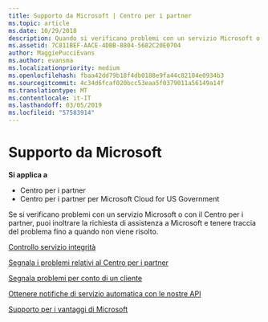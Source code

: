 ```yaml
---
title: Supporto da Microsoft | Centro per i partner
ms.topic: article
ms.date: 10/29/2018
description: Quando si verificano problemi con un servizio Microsoft o con il Centro per i partner, puoi inoltrare la richiesta di assistenza a Microsoft e tenere traccia del problema fino a quando non viene risolto.
ms.assetid: 7C811BEF-AACE-4DBB-8804-5682C20E0704
author: MaggiePucciEvans
ms.author: evansma
ms.localizationpriority: medium
ms.openlocfilehash: fbaa42dd79b18f4db0188e9fa44c82104e0934b3
ms.sourcegitcommit: 4c34d6fcaf020bcc53eaa5f0379011a56149a14f
ms.translationtype: MT
ms.contentlocale: it-IT
ms.lasthandoff: 03/05/2019
ms.locfileid: "57583914"
---
```

# <a name="support-from-microsoft"></a>Supporto da Microsoft

**Si applica a**

-  Centro per i partner
-  Centro per i partner per Microsoft Cloud for US Government


Se si verificano problemi con un servizio Microsoft o con il Centro per i partner, puoi inoltrare la richiesta di assistenza a Microsoft e tenere traccia del problema fino a quando non viene risolto.

[Controllo servizio integrità](check-service-health.md)

[Segnala i problemi relativi al Centro per i partner](report-problems-with-partner-center.md)

[Segnala problemi per conto di un cliente](report-problems-on-behalf-of-a-customer.md)

[Ottenere notifiche di servizio automatica con le nostre API](get-automated-service-notifications-with-our-apis.md)

[Supporto per i vantaggi di Microsoft](https://partner.microsoft.com/support/contact-support)

 

 



